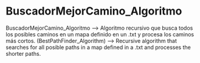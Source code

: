 # BuscadorMejorCamino_Algoritmo
BuscadorMejorCamino_Algoritmo --> Algoritmo recursivo que busca todos los posibles caminos en un mapa definido en un .txt y procesa los caminos más cortos.
(BestPathFinder_Algorithm) --> Recursive algorithm that searches for all posible paths in a map defined in a .txt and processes the shorter paths.
